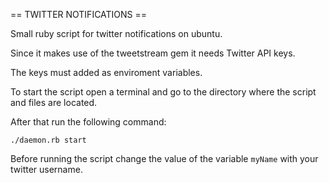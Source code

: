 == TWITTER NOTIFICATIONS ==

Small ruby script for twitter notifications on ubuntu.

Since it makes use of the tweetstream gem it needs Twitter API keys.

The keys must added as enviroment variables.

To start the script open a terminal and go to the directory where the script and files are located.

After that  run the following command:

```./daemon.rb start```

Before running the script change the value of the variable ```myName``` with your twitter username.